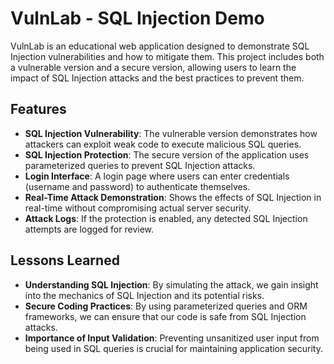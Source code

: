 # VulnLab - SQL Injection Demo

VulnLab is an educational web application designed to demonstrate SQL Injection vulnerabilities and how to mitigate them. This project includes both a vulnerable version and a secure version, allowing users to learn the impact of SQL Injection attacks and the best practices to prevent them.

## Features

- **SQL Injection Vulnerability**: The vulnerable version demonstrates how attackers can exploit weak code to execute malicious SQL queries.
- **SQL Injection Protection**: The secure version of the application uses parameterized queries to prevent SQL Injection attacks.
- **Login Interface**: A login page where users can enter credentials (username and password) to authenticate themselves.
- **Real-Time Attack Demonstration**: Shows the effects of SQL Injection in real-time without compromising actual server security.
- **Attack Logs**: If the protection is enabled, any detected SQL Injection attempts are logged for review.

## Lessons Learned

- **Understanding SQL Injection**: By simulating the attack, we gain insight into the mechanics of SQL Injection and its potential risks.
- **Secure Coding Practices**: By using parameterized queries and ORM frameworks, we can ensure that our code is safe from SQL Injection attacks.
- **Importance of Input Validation**: Preventing unsanitized user input from being used in SQL queries is crucial for maintaining application security.
